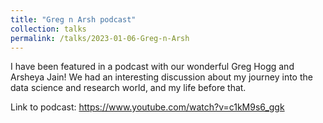 ```yaml
---
title: "Greg n Arsh podcast"
collection: talks
permalink: /talks/2023-01-06-Greg-n-Arsh
---
```


I have been featured in a podcast with our wonderful Greg Hogg and Arsheya Jain! We had an interesting discussion about my journey into the data science and research world, and my life before that.

Link to podcast: https://www.youtube.com/watch?v=c1kM9s6_ggk
